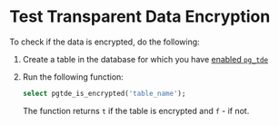 # Test Transparent Data Encryption

To check if the data is encrypted, do the following:

1. Create a table in the database for which you have [enabled `pg_tde`](setup.md)
2. Run the following function:

    ```sql
    select pgtde_is_encrypted('table_name');
    ```

    The function returns `t` if the table is encrypted and `f` - if not.